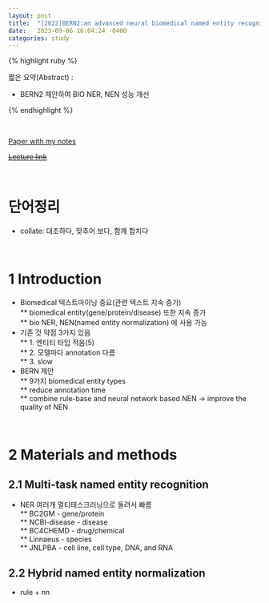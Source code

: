 ```yaml
---
layout: post
title:  "[2022]BERN2:an advanced neural biomedical named entity recognition and normalization tool"
date:   2023-09-06 16:04:24 -0400
categories: study
---
```







{% highlight ruby %}


짧은 요약(Abstract) :   
* BERN2 제안하여 BIO NER, NEN 성능 개선  


{% endhighlight %}  

<br/>


[Paper with my notes]()  


[~~Lecture link~~]()  

<br/>

# 단어정리  
* collate: 대조하다, 맞추어 보다, 함께 합치다    







<br/>

# 1 Introduction  
* Biomedical 텍스트마이닝 중요(관련 텍스트 지속 증가)  
** biomedical entity(gene/protein/disease) 또한 지속 증가  
** bio NER, NEN(named entity normalization) 에 사용 가능  
* 기존 것 약점 3가지 있음  
** 1. 엔티티 타입 적음(5)  
** 2. 모델마다 annotation 다름  
** 3. slow  
* BERN 제안  
** 9가지 biomedical entity types  
** reduce annotation time   
** combine rule-base and neural network based NEN -> improve the quality of NEN  
</br>

# 2 Materials and methods  
## 2.1 Multi-task named entity recognition  
* NER 여러개 멀티태스크러닝으로 돌려서 빠름  
** BC2GM - gene/protein   
** NCBI-disease - disease  
** BC4CHEMD - drug/chemical  
** Linnaeus - species  
** JNLPBA - cell line, cell type, DNA, and RNA  


## 2.2 Hybrid named entity normalization  
* rule + nn  

